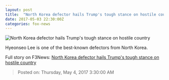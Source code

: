 ```yaml
---
layout: post
title:  "North Korea defector hails Trump's tough stance on hostile country"
date: 2017-05-03 22:30:00Z
categories: fox-news
---
```


![North Korea defector hails Trump's tough stance on hostile country](http://a57.foxnews.com/media2.foxnews.com/BrightCove/694940094001/2017/05/03/876/493/694940094001_5420859793001_5420852945001-vs.jpg?ve=1&tl=1)

Hyeonseo Lee is one of the best-known defectors from North Korea.


Full story on F3News: [North Korea defector hails Trump's tough stance on hostile country](http://www.f3nws.com/n/ZSCKQF)

> Posted on: Thursday, May 4, 2017 3:30:00 AM

